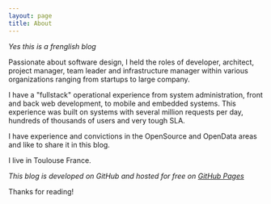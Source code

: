 ```yaml
---
layout: page
title: About
---
```


_Yes this is a frenglish blog_

Passionate about software design, I held the roles of developer, architect, project manager, team leader and infrastructure manager within various organizations ranging from startups to large company.

I have a "fullstack" operational experience from system administration, front and back web development, to mobile and embedded systems.
This experience was built on systems with several million requests per day, hundreds of thousands of users and very tough SLA.

I have experience and convictions in the OpenSource and OpenData areas and like to share it in this blog.

I live in Toulouse France.

_This blog is developed on GitHub and hosted for free on [GitHub Pages](https://pages.github.com)_

Thanks for reading!
